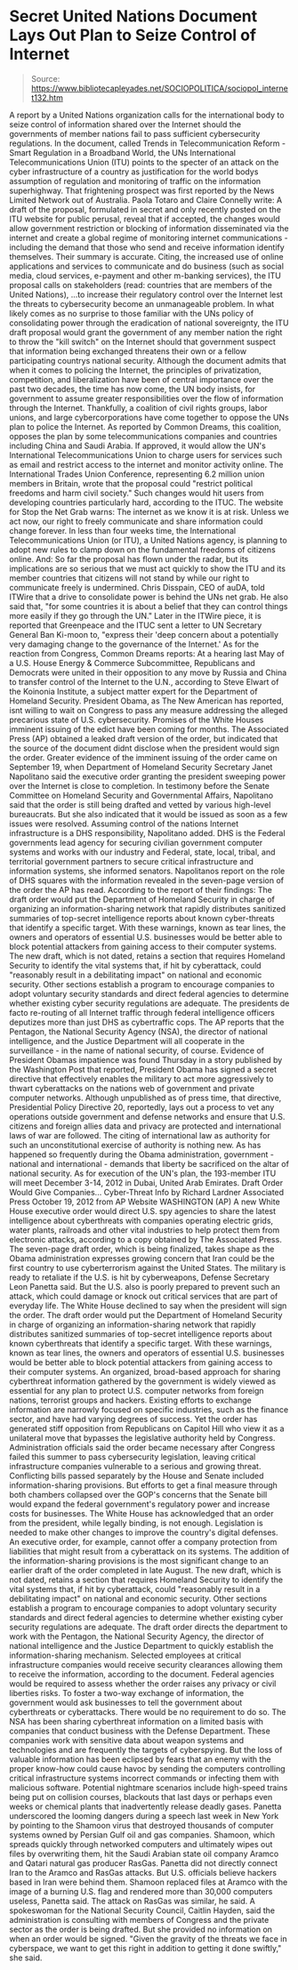 # Secret United Nations Document Lays Out Plan to Seize Control of Internet

> Source: https://www.bibliotecapleyades.net/SOCIOPOLITICA/sociopol_internet132.htm

A report by a
United Nations organization calls for the international
body to seize control of information shared over the Internet should
the governments of member nations fail to pass sufficient cybersecurity
regulations.
In the document, called Trends
in Telecommunication Reform - Smart Regulation in a Broadband World,
the UNs
International Telecommunications Union (ITU) points to the specter
of an attack on the cyber infrastructure of a country as justification
for the world bodys assumption of regulation and monitoring of traffic
on the information superhighway.
That frightening prospect was first reported
by the
News Limited Network out of Australia.
Paola Totaro and Claire Connelly
write:
A draft of the proposal, formulated in
secret and only recently posted on the ITU website for public perusal,
reveal that if accepted, the changes would allow government restriction
or blocking of information disseminated via the internet and create a
global regime of monitoring internet communications - including the
demand that those who send and receive information identify themselves.
Their summary is accurate.
Citing,
the increased use of online
applications and services to communicate and do business (such as
social media, cloud services, e-payment and other m-banking
services), the ITU proposal calls on stakeholders (read:
countries that are members of the United Nations),
...to increase their regulatory control over
the Internet lest the threats to cybersecurity become an unmanageable
problem.
In what likely comes as no surprise to those
familiar with the UNs policy of consolidating power through the
eradication of national sovereignty, the ITU draft proposal would grant
the government of any member nation the right to throw the "kill switch"
on the Internet should that government suspect that information being
exchanged threatens their own or a fellow participating countrys
national security.
Although the document admits that when it
comes to policing the Internet,
the principles of privatization,
competition, and liberalization have been of central importance over
the past two decades, the time has now come, the UN body insists,
for government to assume greater responsibilities over the flow of
information through the Internet.
Thankfully, a coalition of civil rights
groups, labor unions, and large cybercorporations have come together to
oppose the UNs plan to police the Internet.
As
reported by Common Dreams, this coalition,
opposes the plan by some telecommunications
companies and countries including China and Saudi Arabia.
If approved, it would allow the UN's
International Telecommunications Union to charge users for services such
as email and restrict access to the internet and monitor activity
online.
The International Trades Union Conference,
representing 6.2 million union members in Britain,
wrote that the proposal could "restrict political freedoms and harm
civil society." Such changes would hit users from developing countries
particularly hard, according to the ITUC.
The website for
Stop the Net
Grab warns:
The internet as we know it is at risk.
Unless we act now, our right to freely communicate and share information
could change forever.
In less than four weeks time, the
International Telecommunications Union (or ITU), a United Nations
agency, is planning to adopt new rules to clamp down on the fundamental
freedoms of citizens online.
And:
So far the proposal has flown under the
radar, but its implications are so serious that we must act quickly to
show the ITU and its member countries that citizens will not stand by
while our right to communicate freely is undermined.
Chris Disspain, CEO of auDA,
told ITWire that a drive to consolidate power is behind the UNs net
grab.
He also said that,
"for some countries it is about a belief
that they can control things more easily if they go through the UN."
Later in the ITWire piece, it is reported
that Greenpeace and the ITUC sent a letter to UN Secretary General
Ban Ki-moon to,
"express their 'deep concern about a
potentially very damaging change to the governance of the
Internet.'
As for the reaction from Congress, Common
Dreams reports:
At a hearing last May of a U.S. House Energy
& Commerce Subcommittee, Republicans and Democrats were united in their
opposition to any move by Russia and China to transfer control of the
Internet to the U.N.,
according to Steve Elwart of the Koinonia Institute, a subject
matter expert for the Department of Homeland Security.
President Obama, as The New
American has reported, isnt willing to wait on Congress to pass
any measure addressing the alleged precarious state of U.S.
cybersecurity.
Promises of the White Houses imminent
issuing of the edict have been coming for months.
The Associated Press (AP)
obtained a leaked draft version of the
order, but indicated that the source of the document didnt disclose
when the president would sign the order.
Greater evidence of the imminent issuing of
the order came on September 19, when Department of Homeland Security
Secretary Janet Napolitano said the executive order granting
the president sweeping power over the Internet is close to completion.
In testimony before the Senate
Committee on Homeland Security and Governmental Affairs, Napolitano said
that the order is still being drafted and vetted by various high-level
bureaucrats. But she also indicated that it would be issued as soon as a
few issues were resolved.
Assuming control of the nations Internet
infrastructure is a DHS responsibility, Napolitano added.
DHS is the Federal governments lead
agency for securing civilian government computer systems and works
with our industry and Federal, state, local, tribal, and territorial
government partners to secure critical infrastructure and
information systems, she informed senators.
Napolitanos report on the role of DHS
squares with the information revealed in the seven-page version of the
order the AP has read.
According to the report of their findings:
The draft order would put the Department of
Homeland Security in charge of organizing an information-sharing network
that rapidly distributes sanitized summaries of top-secret intelligence
reports about known cyber-threats that identify a specific target.
With these warnings, known as tear lines,
the owners and operators of essential U.S. businesses would be better
able to block potential attackers from gaining access to their computer
systems.
The new draft, which is not dated, retains a
section that requires Homeland Security to identify the vital systems
that, if hit by cyberattack, could "reasonably result in a debilitating
impact" on national and economic security.
Other sections establish a program to
encourage companies to adopt voluntary security standards and direct
federal agencies to determine whether existing cyber security
regulations are adequate.
The presidents de facto re-routing of all
Internet traffic through federal intelligence officers deputizes more
than just DHS as cybertraffic cops. The AP reports that the Pentagon,
the
National Security Agency (NSA), the director of national
intelligence, and the Justice Department will all cooperate in the
surveillance - in the name of national security, of course.
Evidence of President Obamas impatience was
found Thursday in
a story published by the Washington Post that reported,
President Obama has signed a secret
directive that effectively enables the military to act more
aggressively to thwart cyberattacks on the nations web of
government and private computer networks.
Although unpublished as of press time, that
directive, Presidential Policy Directive 20, reportedly,
lays out a process to vet any
operations outside government and defense networks and ensure that
U.S. citizens and foreign allies data and privacy are protected
and international laws of war are followed.
The citing of international law as
authority for such an unconstitutional exercise of authority is nothing
new.
As has happened so frequently during
the
Obama administration, government - national and
international - demands that liberty be sacrificed on the altar of
national security.
As for execution of the UN's plan, the
193-member ITU will
meet December 3-14, 2012 in Dubai, United Arab Emirates.
Draft Order Would Give Companies...
Cyber-Threat Info
by Richard Lardner
Associated Press
October 19, 2012
from
AP
Website
WASHINGTON (AP)
A new White House executive order would
direct U.S. spy agencies to share the latest intelligence about
cyberthreats with companies operating electric grids, water plants,
railroads and other vital industries to help protect them from
electronic attacks, according to a copy obtained by The Associated
Press.
The seven-page draft order, which is being finalized, takes shape as the
Obama administration expresses growing concern that Iran could be the
first country to use cyberterrorism against the United States.
The military is ready to retaliate if the
U.S. is hit by cyberweapons, Defense Secretary Leon Panetta said.
But the U.S. also is poorly prepared to prevent such an attack, which
could damage or knock out critical services that are part of everyday
life.
The White House declined to say when the president will sign the order.
The draft order would put the Department of Homeland Security in charge
of organizing an information-sharing network that rapidly distributes
sanitized summaries of top-secret intelligence reports about known
cyberthreats that identify a specific target.
With these warnings, known as tear lines,
the owners and operators of essential U.S. businesses would be better
able to block potential attackers from gaining access to their computer
systems.
An organized, broad-based approach for sharing cyberthreat information
gathered by the government is widely viewed as essential for any plan to
protect U.S. computer networks from foreign nations, terrorist groups
and hackers. Existing efforts to exchange information are narrowly
focused on specific industries, such as the finance sector, and have had
varying degrees of success.
Yet the order has generated stiff opposition from Republicans on Capitol
Hill who view it as a unilateral move that bypasses the legislative
authority held by Congress.
Administration officials said the order became necessary after Congress
failed this summer to pass cybersecurity legislation, leaving critical
infrastructure companies vulnerable to a serious and growing threat.
Conflicting bills passed separately by the
House and Senate included information-sharing provisions.
But efforts to get a final measure through
both chambers collapsed over the GOP's concerns that the Senate bill
would expand the federal government's regulatory power and increase
costs for businesses.
The White House has acknowledged that an order from the president, while
legally binding, is not enough. Legislation is needed to make other
changes to improve the country's digital defenses. An executive order,
for example, cannot offer a company protection from liabilities that
might result from a cyberattack on its systems.
The addition of the information-sharing provisions is the most
significant change to an earlier draft of the order completed in late
August.
The new draft, which is not dated, retains a
section that requires Homeland Security to identify the vital systems
that, if hit by cyberattack, could "reasonably result in a debilitating
impact" on national and economic security. Other sections establish a
program to encourage companies to adopt voluntary security standards and
direct federal agencies to determine whether existing cyber security
regulations are adequate.
The draft order directs the department to work with the Pentagon, the
National Security Agency, the director of national intelligence and the
Justice Department to quickly establish the information-sharing
mechanism.
Selected employees at critical
infrastructure companies would receive security clearances allowing them
to receive the information, according to the document. Federal agencies
would be required to assess whether the order raises any privacy or
civil liberties risks.
To foster a two-way exchange of information, the government would ask
businesses to tell the government about cyberthreats or cyberattacks.
There would be no requirement to do so.
The NSA
has been sharing cyberthreat information on a limited basis with
companies that conduct business with the Defense Department. These
companies work with sensitive data about weapon systems and technologies
and are frequently the targets of cyberspying.
But the loss of valuable information has been eclipsed by fears that an
enemy with the proper know-how could cause havoc by sending the
computers controlling critical infrastructure systems incorrect commands
or infecting them with malicious software.
Potential nightmare scenarios include
high-speed trains being put on collision courses, blackouts that last
days or perhaps even weeks or chemical plants that inadvertently release
deadly gases.
Panetta underscored the looming dangers during a speech last week in New
York by pointing to
the Shamoon virus that destroyed
thousands of computer systems owned by Persian Gulf oil and gas
companies. Shamoon, which spreads quickly through networked computers
and ultimately wipes out files by overwriting them, hit the Saudi
Arabian state oil company Aramco and Qatari natural gas producer RasGas.
Panetta did not directly connect Iran to the Aramco and RasGas attacks.
But U.S. officials believe hackers based in
Iran were behind them.
Shamoon replaced files at Aramco with
the image of a burning U.S. flag and rendered more than 30,000
computers useless, Panetta said.
The attack on RasGas was similar, he said.
A spokeswoman for the National Security Council, Caitlin Hayden,
said the administration is consulting with members of Congress and the
private sector as the order is being drafted.
But she provided no information on when an
order would be signed.
"Given the gravity of the threats we
face in cyberspace, we want to get this right in addition to getting
it done swiftly," she said.
